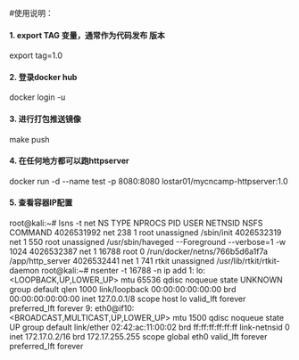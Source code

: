 #使用说明：

#### 1. export TAG 变量，通常作为代码发布 版本
export tag=1.0
#### 2. 登录docker hub
docker login -u <username>
#### 3. 进行打包推送镜像
make push
#### 4. 在任何地方都可以跑httpserver
docker run -d --name test -p 8080:8080 lostar01/mycncamp-httpserver:1.0
#### 5. 查看容器IP配置
  root@kali:~# lsns -t net
        NS TYPE NPROCS   PID USER     NETNSID NSFS                           COMMAND
4026531992 net     238     1 root  unassigned                                /sbin/init
4026532319 net       1   550 root  unassigned                                /usr/sbin/haveged --Foreground --verbose=1 -w 1024
4026532387 net       1 16788 root           0 /run/docker/netns/766b5d6a1f7a /app/http_server
4026532441 net       1   741 rtkit unassigned                                /usr/lib/rtkit/rtkit-daemon
root@kali:~# nsenter -t 16788 -n ip add
1: lo: <LOOPBACK,UP,LOWER_UP> mtu 65536 qdisc noqueue state UNKNOWN group default qlen 1000
    link/loopback 00:00:00:00:00:00 brd 00:00:00:00:00:00
    inet 127.0.0.1/8 scope host lo
       valid_lft forever preferred_lft forever
9: eth0@if10: <BROADCAST,MULTICAST,UP,LOWER_UP> mtu 1500 qdisc noqueue state UP group default 
    link/ether 02:42:ac:11:00:02 brd ff:ff:ff:ff:ff:ff link-netnsid 0
    inet 172.17.0.2/16 brd 172.17.255.255 scope global eth0
       valid_lft forever preferred_lft forever
